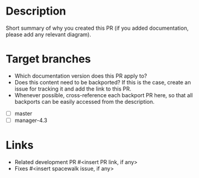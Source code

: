 # Description

Short summary of why you created this PR (if you added documentation, please add any relevant diagram).

# Target branches

* Which documentation version does this PR apply to?
* Does this content need to be backported? If this is the case, create an issue for tracking it and add the link to this PR.
* Whenever possible, cross-reference each backport PR here, so that all backports can be easily accessed from the description.

- [ ] master
- [ ] manager-4.3

# Links
- Related development PR #<insert PR link, if any>
- Fixes #<insert spacewalk issue, if any>

